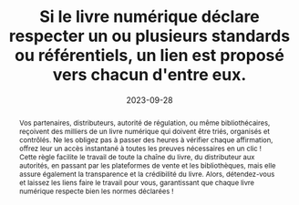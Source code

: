 ---
Rubrique: Identification et contact
title: Si le livre numérique déclare respecter un ou plusieurs standards ou référentiels, un lien est proposé vers chacun d'entre eux. 
abstract: "Vos partenaires, distributeurs, autorité de régulation, ou même bibliothécaires, reçoivent des milliers de un livre numérique qui doivent être triés, organisés et contrôlés. Ne les obligez pas à passer des heures à vérifier chaque affirmation, offrez leur un accès instantané à toutes les preuves nécessaires en un clic ! Cette règle facilite le travail de toute la chaîne du livre, du distributeur aux autorités, en passant par les plateformes de vente et les bibliothèques, mais elle assure également la transparence et la crédibilité du livre. Alors, détendez-vous et laissez les liens faire le travail pour vous, garantissant que chaque livre numérique respecte bien les normes déclarées !"
categories: ["Identification et contact"]
agrege: O4110-E021
opquast: '4 110'
indiceebook: '21'
description: "Règle n° 021"
before: "020"
weight: "021"
after: "022"
actif: '1'
layout: rules
date: 2023-09-28
tags: ["Confiance", "Écoconception", "Interopérabilité"]
objectif: ["Assurer que les partenaires peuvent facilement vérifier les standards et référentiels déclarés par le livre numérique", "Garantir que le livre numérique respecte effectivement les normes et référentiels déclarés", "Fournir un accès rapide et direct aux informations sur les standards et référentiels pour les utilisateurs intéressés", "Renforcer la confiance des utilisateurs en démontrant la conformité aux normes reconnues."]
Meo: ["Identifier tous les standards et référentiels que le livre numérique déclare respecter.", "Documenter ces standards et référentiels dans les métadonnées du livre.", "Utiliser         `dcterms:conformsTo`"]
Controle: ["Effectuer des tests manuels pour vérifier que chaque lien vers un standard ou référentiel est fonctionnel et mène à la documentation correcte.", "Effectuer une revue périodique des standards et référentiels déclarés pour s'assurer qu'ils sont toujours pertinents et à jour."]
epubcheck: 
ace: 
humancheck: true
ReadiumGoToolkit: 
Source: ["Opquast"]
Referentiel: [""]
steps: ["Développement", "Éditorial", "Fabrication"]
---